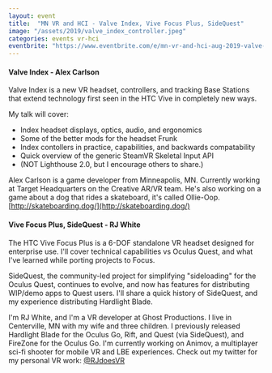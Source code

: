 ```yaml
---
layout: event
title:  "MN VR and HCI - Valve Index, Vive Focus Plus, SideQuest"
image: "/assets/2019/valve_index_controller.jpeg"
categories: events vr-hci
eventbrite: "https://www.eventbrite.com/e/mn-vr-and-hci-aug-2019-valve-index-vive-focus-plus-sidequest-tickets-69063788651"
---
```


#### Valve Index - Alex Carlson
Valve Index is a new VR headset, controllers, and tracking Base Stations that extend technology first seen in the HTC Vive in completely new ways.

My talk will cover:

* Index headset displays, optics, audio, and ergonomics
* Some of the better mods for the headset Frunk
* Index contollers in practice, capabilities, and backwards compatability
* Quick overview of the generic SteamVR Skeletal Input API
* (NOT Lighthouse 2.0, but I encourage others to share.)

Alex Carlson is a game developer from Minneapolis, MN. Currently working at Target Headquarters on the Creative AR/VR team. He's also working on a game about a dog that rides a skateboard, it's called Ollie-Oop. [http://skateboarding.dog/](http://skateboarding.dog/)

#### Vive Focus Plus, SideQuest - RJ White
The HTC Vive Focus Plus is a 6-DOF standalone VR headset designed for enterprise use. I'll cover technical capabilities vs Oculus Quest, and what I've learned while porting projects to Focus.

SideQuest, the community-led project for simplifying "sideloading" for the Oculus Quest, continues to evolve, and now has features for distributing WIP/demo apps to Quest users. I'll share a quick history of SideQuest, and my experience distributing Hardlight Blade.

I'm RJ White, and I'm a VR developer at Ghost Productions. I live in Centerville, MN with my wife and three children. I previously released Hardlight Blade for the Oculus Go, Rift, and Quest (via SideQuest), and FireZone for the Oculus Go. I'm currently working on Animov, a multiplayer sci-fi shooter for mobile VR and LBE experiences. Check out my twitter for my personal VR work: [@RJdoesVR](https://twitter.com/rjdoesvr)


